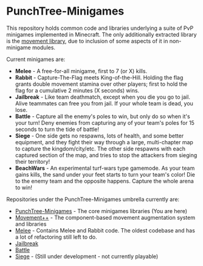 # PunchTree-Minigames
This repository holds common code and libraries underlying a suite of PvP minigames implemented in Minecraft. 
The only additionally extracted library is the [movement library](https://github.com/Cxom/Movement-), due to inclusion of some aspects of it in non-minigame modules.

Current minigames are:

* **Melee** - A free-for-all minigame, first to 7 (or X) kills.
* **Rabbit** - Capture-The-Flag meets King-of-the-Hill. 
Holding the flag grants double movement stamina over other players; first to hold the flag for a cumulative 2 minutes (X seconds) wins.
* **Jailbreak** - Like team deathmatch, except when you die you go to jail. Alive teammates can free you from jail. If your whole team is dead, you lose.
* **Battle** - Capture all the enemy's poles to win, but only do so when it's your turn! Deny enemies from capturing any of your team's poles for 15 seconds to turn the tide of battle!
* **Siege** - One side gets no respawns, lots of health, and some better equipment, and they fight their way through a large, multi-chapter map to capture the kingdom/city/etc. The other side respawns with each captured section of the map, and tries to stop the attackers from sieging their territory!
* **BeachWars** - An experimental turf-wars type gamemode. As your team gains kills, the sand under your feet starts to turn your team's color! Die to the enemy team and the opposite happens. Capture the whole arena to win!

Repositories under the PunchTree-Minigames umbrella currently are:

* [PunchTree-Minigames](https://github.com/Cxom/PunchTree-Minigames) - The core minigames libraries (You are here)
* [Movement++](https://github.com/Cxom/Movement-) - The component-based movement augmentation system and libraries
* [Melee](https://github.com/Cxom/Melee2) - Contains Melee and Rabbit code. The oldest codebase and has a lot of refactoring still left to do.
* [Jailbreak](https://github.com/Cxom/Jailbreak3) 
* [Battle](https://github.com/Cxom/Battle) 
* [Siege](https://github.com/Cxom/Siege) - (Still under development - not currently playable)

